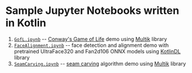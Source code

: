 # Sample Jupyter Notebooks written in Kotlin

1. [`GofL.ipynb`](https://github.com/juliabeliaeva/ktnb-samples/blob/main/GofL.ipynb) -- [Conway's Game of Life](https://www.wikiwand.com/en/Conway%27s_Game_of_Life) demo using [Multik](https://github.com/Kotlin/multik) library
2. [`FaceAlignment.ipynb`](https://github.com/juliabeliaeva/ktnb-samples/blob/main/FaceAlignment.ipynb) -- face detection and alignment demo with pretrained UltraFace320 and Fan2d106 ONNX models using [KotlinDL](https://github.com/Kotlin/kotlindl) library
3. [`SeamCarving.ipynb`](https://github.com/juliabeliaeva/ktnb-samples/blob/main/SeamCarving.ipynb) -- [seam carving](https://www.wikiwand.com/en/Seam_carving) algorithm demo using [Multik](https://github.com/Kotlin/multik) library
